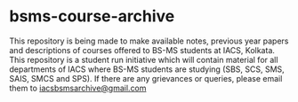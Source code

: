 # bsms-course-archive
This repository is being made to make available notes, previous year papers and descriptions of courses offered to BS-MS students at IACS, Kolkata. This repository is a student run initiative which will contain material for all departments of IACS where BS-MS students are studying (SBS, SCS, SMS, SAIS, SMCS and SPS). If there are any grievances or queries, please email them to iacsbsmsarchive@gmail.com
